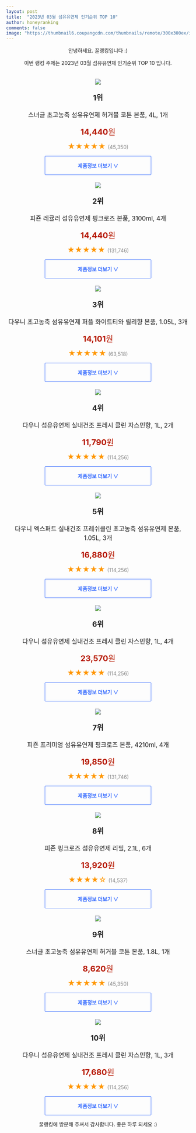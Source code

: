 ```yaml
---
layout: post
title:  "2023년 03월 섬유유연제 인기순위 TOP 10"
author: honeyranking
comments: false
image: "https://thumbnail6.coupangcdn.com/thumbnails/remote/300x300ex/image/retail/images/8398083799968256-76e105a0-a6d2-4271-826f-585d7a65c80a.png"
---
```

<p style="text-align: center;">안녕하세요. 꿀랭킹입니다 :)</p>
<p style="text-align: center;">이번 랭킹 주제는 2023년 03월 섬유유연제 인기순위 TOP 10 입니다.</p><center><img src="https://thumbnail6.coupangcdn.com/thumbnails/remote/300x300ex/image/retail/images/8398083799968256-76e105a0-a6d2-4271-826f-585d7a65c80a.png" style="margin-top:20px" /></center><p style="text-align: center; font-size: 20px"><b>1위</b></p><p style="text-align: center; font-size: 17px">스너글 초고농축 섬유유연제 허거블 코튼 본품, 4L, 1개</p><p style="text-align: center;"><span style="color: #b61800; font-size: 22px;"><b>14,440</b>원</span></p><p style="text-align: center;"><span style="color: #ff9600; font-size: 20px;">★★★★★ </span><span style="color: #878787;">(45,350)</span></p><center><a href="https://link.coupang.com/a/S4dFm"><div style="font-size: 14px; display: inline-block; padding: 15px 90px; color: #346aff; border-radius: 2px; border: 1px solid #346aff; cursor: pointer;"><b>제품정보 더보기 &or;</b></div></a></center><center><img src="https://thumbnail10.coupangcdn.com/thumbnails/remote/300x300ex/image/retail/images/8314653321985731-fe790cfe-23c4-45f8-9662-d5f570107b10.jpg" style="margin-top:20px" /></center><p style="text-align: center; font-size: 20px"><b>2위</b></p><p style="text-align: center; font-size: 17px">피죤 레귤러 섬유유연제 핑크로즈 본품, 3100ml, 4개</p><p style="text-align: center;"><span style="color: #b61800; font-size: 22px;"><b>14,440</b>원</span></p><p style="text-align: center;"><span style="color: #ff9600; font-size: 20px;">★★★★★ </span><span style="color: #878787;">(131,746)</span></p><center><a href="https://link.coupang.com/a/S4dFo"><div style="font-size: 14px; display: inline-block; padding: 15px 90px; color: #346aff; border-radius: 2px; border: 1px solid #346aff; cursor: pointer;"><b>제품정보 더보기 &or;</b></div></a></center><center><img src="https://thumbnail10.coupangcdn.com/thumbnails/remote/300x300ex/image/retail/images/4340648867049258-5eec1715-89bb-4eff-8d0b-bf0e5b9f534d.jpg" style="margin-top:20px" /></center><p style="text-align: center; font-size: 20px"><b>3위</b></p><p style="text-align: center; font-size: 17px">다우니 초고농축 섬유유연제 퍼플 화이트티와 릴리향 본품, 1.05L, 3개</p><p style="text-align: center;"><span style="color: #b61800; font-size: 22px;"><b>14,101</b>원</span></p><p style="text-align: center;"><span style="color: #ff9600; font-size: 20px;">★★★★★ </span><span style="color: #878787;">(63,518)</span></p><center><a href="https://link.coupang.com/a/S4dFq"><div style="font-size: 14px; display: inline-block; padding: 15px 90px; color: #346aff; border-radius: 2px; border: 1px solid #346aff; cursor: pointer;"><b>제품정보 더보기 &or;</b></div></a></center><center><img src="https://thumbnail7.coupangcdn.com/thumbnails/remote/300x300ex/image/retail/images/ae473029-c12f-4794-81c5-64b7b9548fe45925846896737180983.png" style="margin-top:20px" /></center><p style="text-align: center; font-size: 20px"><b>4위</b></p><p style="text-align: center; font-size: 17px">다우니 섬유유연제 실내건조 프레시 클린 자스민향, 1L, 2개</p><p style="text-align: center;"><span style="color: #b61800; font-size: 22px;"><b>11,790</b>원</span></p><p style="text-align: center;"><span style="color: #ff9600; font-size: 20px;">★★★★★ </span><span style="color: #878787;">(114,256)</span></p><center><a href="https://link.coupang.com/a/S4dFt"><div style="font-size: 14px; display: inline-block; padding: 15px 90px; color: #346aff; border-radius: 2px; border: 1px solid #346aff; cursor: pointer;"><b>제품정보 더보기 &or;</b></div></a></center><center><img src="https://thumbnail6.coupangcdn.com/thumbnails/remote/300x300ex/image/retail/images/6260038489300332-fceff2a1-9ac1-4e01-ac1a-f739b05050f1.jpg" style="margin-top:20px" /></center><p style="text-align: center; font-size: 20px"><b>5위</b></p><p style="text-align: center; font-size: 17px">다우니 엑스퍼트 실내건조 프레쉬클린 초고농축 섬유유연제 본품, 1.05L, 3개</p><p style="text-align: center;"><span style="color: #b61800; font-size: 22px;"><b>16,880</b>원</span></p><p style="text-align: center;"><span style="color: #ff9600; font-size: 20px;">★★★★★ </span><span style="color: #878787;">(114,256)</span></p><center><a href="https://link.coupang.com/a/S4dFv"><div style="font-size: 14px; display: inline-block; padding: 15px 90px; color: #346aff; border-radius: 2px; border: 1px solid #346aff; cursor: pointer;"><b>제품정보 더보기 &or;</b></div></a></center><center><img src="https://thumbnail8.coupangcdn.com/thumbnails/remote/300x300ex/image/retail/images/95c83a4b-9720-424d-81a1-c693997f3cdc8002584159231025255.png" style="margin-top:20px" /></center><p style="text-align: center; font-size: 20px"><b>6위</b></p><p style="text-align: center; font-size: 17px">다우니 섬유유연제 실내건조 프레시 클린 자스민향, 1L, 4개</p><p style="text-align: center;"><span style="color: #b61800; font-size: 22px;"><b>23,570</b>원</span></p><p style="text-align: center;"><span style="color: #ff9600; font-size: 20px;">★★★★★ </span><span style="color: #878787;">(114,256)</span></p><center><a href="https://link.coupang.com/a/S4dFx"><div style="font-size: 14px; display: inline-block; padding: 15px 90px; color: #346aff; border-radius: 2px; border: 1px solid #346aff; cursor: pointer;"><b>제품정보 더보기 &or;</b></div></a></center><center><img src="https://thumbnail7.coupangcdn.com/thumbnails/remote/300x300ex/image/product/image/vendoritem/2018/10/24/3000332679/e35c5f31-1b17-47b4-ab1f-b84f1ab44c5c.jpg" style="margin-top:20px" /></center><p style="text-align: center; font-size: 20px"><b>7위</b></p><p style="text-align: center; font-size: 17px">피죤 프리미엄 섬유유연제 핑크로즈 본품, 4210ml, 4개</p><p style="text-align: center;"><span style="color: #b61800; font-size: 22px;"><b>19,850</b>원</span></p><p style="text-align: center;"><span style="color: #ff9600; font-size: 20px;">★★★★★ </span><span style="color: #878787;">(131,746)</span></p><center><a href="https://link.coupang.com/a/S4dFy"><div style="font-size: 14px; display: inline-block; padding: 15px 90px; color: #346aff; border-radius: 2px; border: 1px solid #346aff; cursor: pointer;"><b>제품정보 더보기 &or;</b></div></a></center><center><img src="https://thumbnail10.coupangcdn.com/thumbnails/remote/300x300ex/image/retail/images/3138816b-de70-4d38-9893-ce20f56ccce32837510366186842414.png" style="margin-top:20px" /></center><p style="text-align: center; font-size: 20px"><b>8위</b></p><p style="text-align: center; font-size: 17px">피죤 핑크로즈 섬유유연제 리필, 2.1L, 6개</p><p style="text-align: center;"><span style="color: #b61800; font-size: 22px;"><b>13,920</b>원</span></p><p style="text-align: center;"><span style="color: #ff9600; font-size: 20px;">★★★★☆ </span><span style="color: #878787;">(14,537)</span></p><center><a href="https://link.coupang.com/a/S4dFz"><div style="font-size: 14px; display: inline-block; padding: 15px 90px; color: #346aff; border-radius: 2px; border: 1px solid #346aff; cursor: pointer;"><b>제품정보 더보기 &or;</b></div></a></center><center><img src="https://thumbnail7.coupangcdn.com/thumbnails/remote/300x300ex/image/retail/images/8042777499148357-0818b2c6-62bd-45ba-b67d-52eba32ba0da.jpg" style="margin-top:20px" /></center><p style="text-align: center; font-size: 20px"><b>9위</b></p><p style="text-align: center; font-size: 17px">스너글 초고농축 섬유유연제 허거블 코튼 본품, 1.8L, 1개</p><p style="text-align: center;"><span style="color: #b61800; font-size: 22px;"><b>8,620</b>원</span></p><p style="text-align: center;"><span style="color: #ff9600; font-size: 20px;">★★★★★ </span><span style="color: #878787;">(45,350)</span></p><center><a href="https://link.coupang.com/a/S4dFA"><div style="font-size: 14px; display: inline-block; padding: 15px 90px; color: #346aff; border-radius: 2px; border: 1px solid #346aff; cursor: pointer;"><b>제품정보 더보기 &or;</b></div></a></center><center><img src="https://thumbnail8.coupangcdn.com/thumbnails/remote/300x300ex/image/retail/images/0aab5be5-0124-408e-9633-40120082ff037628211460340948237.png" style="margin-top:20px" /></center><p style="text-align: center; font-size: 20px"><b>10위</b></p><p style="text-align: center; font-size: 17px">다우니 섬유유연제 실내건조 프레시 클린 자스민향, 1L, 3개</p><p style="text-align: center;"><span style="color: #b61800; font-size: 22px;"><b>17,680</b>원</span></p><p style="text-align: center;"><span style="color: #ff9600; font-size: 20px;">★★★★★ </span><span style="color: #878787;">(114,256)</span></p><center><a href="https://link.coupang.com/a/S4dFB"><div style="font-size: 14px; display: inline-block; padding: 15px 90px; color: #346aff; border-radius: 2px; border: 1px solid #346aff; cursor: pointer;"><b>제품정보 더보기 &or;</b></div></a></center><p style="text-align: center;">꿀랭킹에 방문해 주셔서 감사합니다. 좋은 하루 되세요 :)</p>